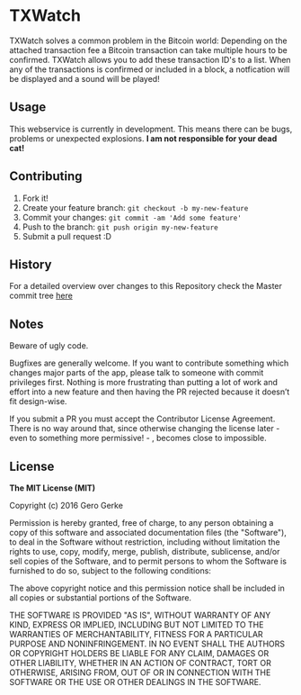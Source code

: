 # TXWatch

TXWatch solves a common problem in the Bitcoin world: Depending on the attached transaction fee a Bitcoin transaction can take multiple hours to be confirmed. TXWatch allows you to add these transaction ID's to a list. When any of the transactions is confirmed or included in a block, a notfication will be displayed and a sound will be played! 

## Usage
This webservice is currently in development. This means there can be bugs, problems or unexpected explosions. **I am not responsible for your dead cat!**

## Contributing
1. Fork it!
2. Create your feature branch: `git checkout -b my-new-feature`
3. Commit your changes: `git commit -am 'Add some feature'`
4. Push to the branch: `git push origin my-new-feature`
5. Submit a pull request :D

## History
For a detailed overview over changes to this Repository check the Master commit tree [here](https://github.com/Empty2k12/TXWatch/commits/master)

## Notes
Beware of ugly code.

Bugfixes are generally welcome. If you want to contribute something which changes major parts of the app, please talk to someone with commit privileges first. Nothing is more frustrating than putting a lot of work and effort into a new feature and then having the PR rejected because it doesn’t fit design-wise.

If you submit a PR you must accept the Contributor License Agreement. There is no way around that, since otherwise changing the license later - even to something more permissive! - , becomes close to impossible.

## License
**The MIT License (MIT)**

Copyright (c) 2016 Gero Gerke

Permission is hereby granted, free of charge, to any person obtaining a copy of this software and associated documentation files (the "Software"), to deal in the Software without restriction, including without limitation the rights to use, copy, modify, merge, publish, distribute, sublicense, and/or sell copies of the Software, and to permit persons to whom the Software is furnished to do so, subject to the following conditions:

The above copyright notice and this permission notice shall be included in all copies or substantial portions of the Software.

THE SOFTWARE IS PROVIDED "AS IS", WITHOUT WARRANTY OF ANY KIND, EXPRESS OR IMPLIED, INCLUDING BUT NOT LIMITED TO THE WARRANTIES OF MERCHANTABILITY, FITNESS FOR A PARTICULAR PURPOSE AND NONINFRINGEMENT. IN NO EVENT SHALL THE AUTHORS OR COPYRIGHT HOLDERS BE LIABLE FOR ANY CLAIM, DAMAGES OR OTHER LIABILITY, WHETHER IN AN ACTION OF CONTRACT, TORT OR OTHERWISE, ARISING FROM, OUT OF OR IN CONNECTION WITH THE SOFTWARE OR THE USE OR OTHER DEALINGS IN THE SOFTWARE.